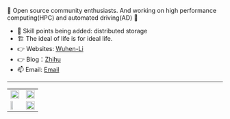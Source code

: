 👋 Open source community enthusiasts. And working on high performance computing(HPC) and automated driving(AD) 🔭
- 🌱 Skill points being added: distributed storage
- 🏗 The ideal of life is for ideal life.
- 👉 Websites: [Wuhen-Li](https://liwuhen.cn)
- 👉 Blog：[Zhihu](https://www.zhihu.com/people/xiao-fang-fang-2-75)
- 📫 Email: [Email](mailto:liwuhen5788@gmail.com) 

---
<!--
**liwuhen/liwuhen** is a ✨ _special_ ✨ repository because its `README.md` (this file) appears on your GitHub profile.

Here are some ideas to get you started:

- 🔭 I’m currently working on ...
- 🌱 I’m currently learning ...
- 👯 I’m looking to collaborate on ...
- 🤔 I’m looking for help with ...
- 💬 Ask me about ...
- 📫 How to reach me: ...
- 😄 Pronouns: ...
- ⚡ Fun fact: ...
-->

<table width="100%" align="center">
  <tr>
    <td colspan="3" align="center"><a href="https://github.com/anuraghazra/github-readme-stats">
      <picture>
        <source
          srcset="https://github-readme-stats.vercel.app/api?username=liwuhen&show_icons=true&hide_border=true&count_private=true&include_all_commits=true&number_format=long&bg_color=00000000&theme=darcula"
          media="(prefers-color-scheme: dark)" />
        <source
          srcset="https://github-readme-stats.vercel.app/api?username=liwuhen&show_icons=true&hide_border=true&count_private=true&include_all_commits=true&number_format=long&bg_color=00000000"
          media="(prefers-color-scheme: light), (prefers-color-scheme: no-preference)" />
        <img src="https://github-readme-stats.vercel.app/api?username=liwuhen&show_icons=true&hide_border=true&count_private=true&include_all_commits=true&number_format=long" height="100%" />
      </picture>
    </a></td>
    <td colspan="3" align="center"><a href="https://github.com/denvercoder1/github-readme-streak-stats">
      <picture>
        <source
          srcset="https://github-readme-streak-stats-mirror.vercel.app/?user=liwuhen&mode=weekly&hide_border=true&background=00000000&theme=darcula"
          media="(prefers-color-scheme: dark)" />
        <source
          srcset="https://github-readme-streak-stats-mirror.vercel.app/?user=liwuhen&mode=weekly&hide_border=true&background=00000000"
          media="(prefers-color-scheme: light), (prefers-color-scheme: no-preference)" />
        <img src="https://github-readme-streak-stats-mirror.vercel.app/?user=liwuhen&mode=weekly&hide_border=true" height="100%" />
      </picture>
    </a></td>
  </tr>
  <tr>
    <td colspan="3" align="left"><a href="https://github.com/ryo-ma/github-profile-trophy">
      <img height="50%" width="auto" src ="https://github-readme-stats.vercel.app/api/top-langs/?username=liwuhen&layout=compact&hide_border=true&theme=darcula&bg_color=00000000&langs_count=6&hide=jupyter%20notebook,tex,css,php&exclude_repo=Pacman-AI">
    </a></td>
    <td colspan="3" align="center"><a href="https://github.com/ryo-ma/github-profile-trophy">
      <picture>
        <source
          srcset="https://github-profile-trophy.vercel.app/?username=liwuhen&show_icons=true&hide_border=true&column=6&row=1&margin-w=8&theme=onedark"
          media="(prefers-color-scheme: dark)"
        />
        <source
          srcset="https://github-profile-trophy.vercel.app/?username=liwuhen&show_icons=true&hide_border=true&column=6&row=1&margin-w=8"
          media="(prefers-color-scheme: light), (prefers-color-scheme: no-preference)"
        />
        <img src="https://github-profile-trophy.vercel.app/?username=liwuhen&hide_border=true&column=6&row=1&margin-w=8" width="100%" />
      </picture>
    </a></td>
  </tr>
</table>